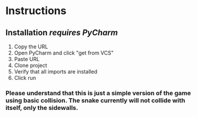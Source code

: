 # Instructions

## Installation *requires PyCharm*
1. Copy the URL
2. Open PyCharm and click "get from VCS"
3. Paste URL
4. Clone project
5. Verify that all imports are installed
6. Click run

### Please understand that this is just a simple version of the game using basic collision. The snake currently will not collide with itself, only the sidewalls.
